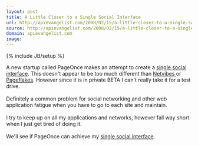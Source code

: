 ```yaml
---
layout: post
title: A Little Closer to a Single Social Interface
url: http://apievangelist.com/2008/02/15/a-little-closer-to-a-single-social-interface/
source: http://apievangelist.com/2008/02/15/a-little-closer-to-a-single-social-interface/
domain: apievangelist.com
image: 
---
```

{% include JB/setup %}<p>A new startup called PageOnce makes an attempt to create a <a href="http://www.kinlane.com/2007/11/social-networks-email-and-more.html">single social interface</a>.  This doesn't appear to be too much different than <a href="http://www.netvibes.com">Netvibes </a>or <a href="http://www.pageflakes.com">Pageflakes</a>.  However since it is in private BETA I can't really take it for a test drive.<br /><br />Definitely a common problem for social networking and other web application fatigue when you have to go to each site and maintain.<br /><br />I try to keep up on all my applications and networks, however fall way short when I just get tired of doing it.<br /><br />We'll see if PageOnce can achieve my <a href="http://www.kinlane.com/2007/11/social-networks-email-and-more.html">single social interface</a>.</p>
